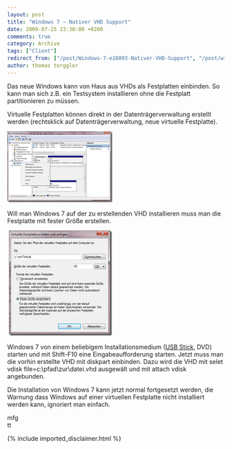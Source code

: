 ```yaml
---
layout: post
title: "Windows 7 – Nativer VHD Support"
date: 2009-07-25 23:30:00 +0200
comments: true
category: Archive
tags: ["Client"]
redirect_from: ["/post/Windows-7-e28093-Nativer-VHD-Support", "/post/windows-7-e28093-nativer-vhd-support"]
author: thomas torggler
---
```

<!-- more -->
<p>Das neue Windows kann von Haus aus VHDs als Festplatten einbinden. So kann man sich z.B. ein Testsystem installieren ohne die Festplatt partitionieren zu m&uuml;ssen.</p>
<p>Virtuelle Festplatten k&ouml;nnen direkt in der Datentr&auml;gerverwaltung erstellt werden (rechtsklick auf Datentr&auml;gerverwaltung, neue virtuelle Festplatte).</p>
<p><a href="/assets/archive/image_8.png"><img style="border-right-width: 0px; display: inline; border-top-width: 0px; border-bottom-width: 0px; border-left-width: 0px" title="image" src="/assets/archive/image_thumb_8.png" border="0" alt="image" width="244" height="165" /></a></p>
<p>Will man Windows 7 auf der zu erstellenden VHD installieren muss man die Festplatte mit fester Gr&ouml;&szlig;e erstellen.</p>
<p>&nbsp;<a href="/assets/archive/image_9.png"><img style="border-right-width: 0px; display: inline; border-top-width: 0px; border-bottom-width: 0px; border-left-width: 0px" title="image" src="/assets/archive/image_thumb_9.png" border="0" alt="image" width="239" height="244" /></a></p>
<p>Windows 7 von einem beliebigem Installationsmedium (<a href="/post/Windows-7-e28093-Installation-mit-USB-Stick.aspx" target="_blank">USB Stick</a>, DVD) starten und mit Shift-F10 eine Eingabeaufforderung starten. Jetzt muss man die vorhin erstellte VHD mit diskpart einbinden. Dazu wird die VHD mit selet vdisk file=c:\pfad\zur\datei.vhd ausgew&auml;lt und mit attach vdisk angebunden.</p>
<p>Die Installation von Windows 7 kann jetzt normal fortgesetzt werden, die Warnung dass Windows auf einer virtuellen Festplatte nicht installiert werden kann, ignoriert man einfach.</p>
<p>mfg <br />tt</p>
{% include imported_disclaimer.html %}
